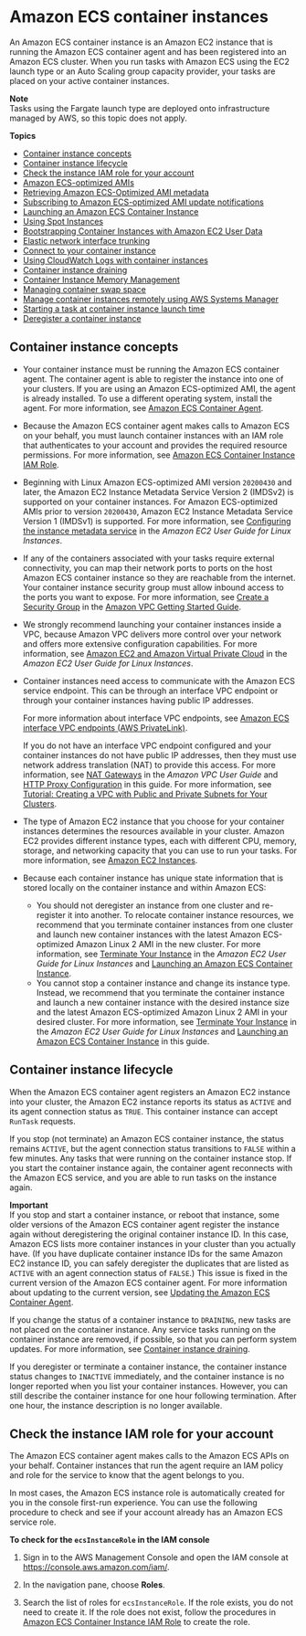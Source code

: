 # Amazon ECS container instances<a name="ECS_instances"></a>

An Amazon ECS container instance is an Amazon EC2 instance that is running the Amazon ECS container agent and has been registered into an Amazon ECS cluster\. When you run tasks with Amazon ECS using the EC2 launch type or an Auto Scaling group capacity provider, your tasks are placed on your active container instances\.

**Note**  
Tasks using the Fargate launch type are deployed onto infrastructure managed by AWS, so this topic does not apply\.

**Topics**
+ [Container instance concepts](#container_instance_concepts)
+ [Container instance lifecycle](#container_instance_life_cycle)
+ [Check the instance IAM role for your account](#check-instance-role)
+ [Amazon ECS\-optimized AMIs](ecs-optimized_AMI.md)
+ [Retrieving Amazon ECS\-Optimized AMI metadata](retrieve-ecs-optimized_AMI.md)
+ [Subscribing to Amazon ECS\-optimized AMI update notifications](ECS-AMI-SubscribeTopic.md)
+ [Launching an Amazon ECS Container Instance](launch_container_instance.md)
+ [Using Spot Instances](container-instance-spot.md)
+ [Bootstrapping Container Instances with Amazon EC2 User Data](bootstrap_container_instance.md)
+ [Elastic network interface trunking](container-instance-eni.md)
+ [Connect to your container instance](instance-connect.md)
+ [Using CloudWatch Logs with container instances](using_cloudwatch_logs.md)
+ [Container instance draining](container-instance-draining.md)
+ [Container Instance Memory Management](memory-management.md)
+ [Managing container swap space](container-swap.md)
+ [Manage container instances remotely using AWS Systems Manager](ec2-run-command.md)
+ [Starting a task at container instance launch time](start_task_at_launch.md)
+ [Deregister a container instance](deregister_container_instance.md)

## Container instance concepts<a name="container_instance_concepts"></a>
+ Your container instance must be running the Amazon ECS container agent\. The container agent is able to register the instance into one of your clusters\. If you are using an Amazon ECS\-optimized AMI, the agent is already installed\. To use a different operating system, install the agent\. For more information, see [Amazon ECS Container Agent](ECS_agent.md)\.
+ Because the Amazon ECS container agent makes calls to Amazon ECS on your behalf, you must launch container instances with an IAM role that authenticates to your account and provides the required resource permissions\. For more information, see [Amazon ECS Container Instance IAM Role](instance_IAM_role.md)\.
+ Beginning with Linux Amazon ECS\-optimized AMI version `20200430` and later, the Amazon EC2 Instance Metadata Service Version 2 \(IMDSv2\) is supported on your container instances\. For Amazon ECS\-optimized AMIs prior to version `20200430`, Amazon EC2 Instance Metadata Service Version 1 \(IMDSv1\) is supported\. For more information, see [Configuring the instance metadata service](https://docs.aws.amazon.com/AWSEC2/latest/UserGuide/configuring-instance-metadata-service.html) in the *Amazon EC2 User Guide for Linux Instances*\. 
+ If any of the containers associated with your tasks require external connectivity, you can map their network ports to ports on the host Amazon ECS container instance so they are reachable from the internet\. Your container instance security group must allow inbound access to the ports you want to expose\. For more information, see [Create a Security Group](https://docs.aws.amazon.com/AmazonVPC/latest/GettingStartedGuide/getting-started-create-security-group.html) in the [Amazon VPC Getting Started Guide](https://docs.aws.amazon.com/AmazonVPC/latest/GettingStartedGuide/)\.
+ We strongly recommend launching your container instances inside a VPC, because Amazon VPC delivers more control over your network and offers more extensive configuration capabilities\. For more information, see [Amazon EC2 and Amazon Virtual Private Cloud](https://docs.aws.amazon.com/AWSEC2/latest/UserGuide/using-vpc.html) in the *Amazon EC2 User Guide for Linux Instances*\.
+ Container instances need access to communicate with the Amazon ECS service endpoint\. This can be through an interface VPC endpoint or through your container instances having public IP addresses\.

  For more information about interface VPC endpoints, see [Amazon ECS interface VPC endpoints \(AWS PrivateLink\)](vpc-endpoints.md)\.

  If you do not have an interface VPC endpoint configured and your container instances do not have public IP addresses, then they must use network address translation \(NAT\) to provide this access\. For more information, see [NAT Gateways](https://docs.aws.amazon.com/vpc/latest/userguide/vpc-nat-gateway.html) in the *Amazon VPC User Guide* and [HTTP Proxy Configuration](http_proxy_config.md) in this guide\. For more information, see [Tutorial: Creating a VPC with Public and Private Subnets for Your Clusters](create-public-private-vpc.md)\.
+ The type of Amazon EC2 instance that you choose for your container instances determines the resources available in your cluster\. Amazon EC2 provides different instance types, each with different CPU, memory, storage, and networking capacity that you can use to run your tasks\. For more information, see [Amazon EC2 Instances](https://aws.amazon.com/ec2/instance-types/)\.
+ Because each container instance has unique state information that is stored locally on the container instance and within Amazon ECS:
  + You should not deregister an instance from one cluster and re\-register it into another\. To relocate container instance resources, we recommend that you terminate container instances from one cluster and launch new container instances with the latest Amazon ECS\-optimized Amazon Linux 2 AMI in the new cluster\. For more information, see [Terminate Your Instance](https://docs.aws.amazon.com/AWSEC2/latest/UserGuide/terminating-instances.html) in the *Amazon EC2 User Guide for Linux Instances* and [Launching an Amazon ECS Container Instance](launch_container_instance.md)\.
  + You cannot stop a container instance and change its instance type\. Instead, we recommend that you terminate the container instance and launch a new container instance with the desired instance size and the latest Amazon ECS\-optimized Amazon Linux 2 AMI in your desired cluster\. For more information, see [Terminate Your Instance](https://docs.aws.amazon.com/AWSEC2/latest/UserGuide/terminating-instances.html) in the *Amazon EC2 User Guide for Linux Instances* and [Launching an Amazon ECS Container Instance](launch_container_instance.md) in this guide\.

## Container instance lifecycle<a name="container_instance_life_cycle"></a>

When the Amazon ECS container agent registers an Amazon EC2 instance into your cluster, the Amazon EC2 instance reports its status as `ACTIVE` and its agent connection status as `TRUE`\. This container instance can accept `RunTask` requests\.

If you stop \(not terminate\) an Amazon ECS container instance, the status remains `ACTIVE`, but the agent connection status transitions to `FALSE` within a few minutes\. Any tasks that were running on the container instance stop\. If you start the container instance again, the container agent reconnects with the Amazon ECS service, and you are able to run tasks on the instance again\.

**Important**  
If you stop and start a container instance, or reboot that instance, some older versions of the Amazon ECS container agent register the instance again without deregistering the original container instance ID\. In this case, Amazon ECS lists more container instances in your cluster than you actually have\. \(If you have duplicate container instance IDs for the same Amazon EC2 instance ID, you can safely deregister the duplicates that are listed as `ACTIVE` with an agent connection status of `FALSE`\.\) This issue is fixed in the current version of the Amazon ECS container agent\. For more information about updating to the current version, see [Updating the Amazon ECS Container Agent](ecs-agent-update.md)\.

If you change the status of a container instance to `DRAINING`, new tasks are not placed on the container instance\. Any service tasks running on the container instance are removed, if possible, so that you can perform system updates\. For more information, see [Container instance draining](container-instance-draining.md)\.

If you deregister or terminate a container instance, the container instance status changes to `INACTIVE` immediately, and the container instance is no longer reported when you list your container instances\. However, you can still describe the container instance for one hour following termination\. After one hour, the instance description is no longer available\.

## Check the instance IAM role for your account<a name="check-instance-role"></a>

The Amazon ECS container agent makes calls to the Amazon ECS APIs on your behalf\. Container instances that run the agent require an IAM policy and role for the service to know that the agent belongs to you\.

In most cases, the Amazon ECS instance role is automatically created for you in the console first\-run experience\. You can use the following procedure to check and see if your account already has an Amazon ECS service role\.

**To check for the `ecsInstanceRole` in the IAM console**

1. Sign in to the AWS Management Console and open the IAM console at [https://console\.aws\.amazon\.com/iam/](https://console.aws.amazon.com/iam/)\.

1. In the navigation pane, choose **Roles**\. 

1. Search the list of roles for `ecsInstanceRole`\. If the role exists, you do not need to create it\. If the role does not exist, follow the procedures in [Amazon ECS Container Instance IAM Role](instance_IAM_role.md) to create the role\. 